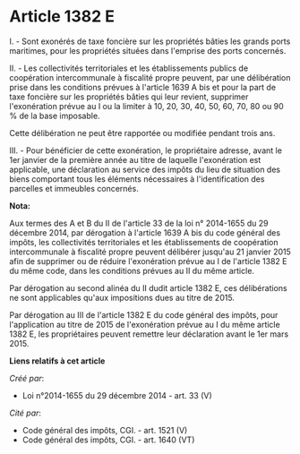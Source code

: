 # Article 1382 E

I. - Sont exonérés de taxe foncière sur les propriétés bâties les grands ports maritimes, pour les propriétés situées dans
l'emprise des ports concernés.

II. - Les collectivités territoriales et les établissements publics de coopération intercommunale à fiscalité propre peuvent,
par une délibération prise dans les conditions prévues à l'article 1639 A bis et pour la part de taxe foncière sur les
propriétés bâties qui leur revient, supprimer l'exonération prévue au I ou la limiter à 10, 20, 30, 40, 50, 60, 70, 80 ou 90
% de la base imposable.

Cette délibération ne peut être rapportée ou modifiée pendant trois ans.

III. - Pour bénéficier de cette exonération, le propriétaire adresse, avant le 1er janvier de la première année au titre de
laquelle l'exonération est applicable, une déclaration au service des impôts du lieu de situation des biens comportant tous
les éléments nécessaires à l'identification des parcelles et immeubles concernés.

**Nota:**

Aux termes des A et B du II de l'article 33 de la loi n° 2014-1655 du 29 décembre 2014, par dérogation à l'article 1639 A bis
du code général des impôts, les collectivités territoriales et les établissements de coopération intercommunale à fiscalité
propre peuvent délibérer jusqu'au 21 janvier 2015 afin de supprimer ou de réduire l'exonération prévue au I de l'article 1382
E du même code, dans les conditions prévues au II du même article.

Par dérogation au second alinéa du II dudit article 1382 E, ces délibérations ne sont applicables qu'aux impositions dues au
titre de 2015.

Par dérogation au III de l'article 1382 E du code général des impôts, pour l'application au titre de 2015 de l'exonération
prévue au I du même article 1382 E, les propriétaires peuvent remettre leur déclaration avant le 1er mars 2015.

**Liens relatifs à cet article**

_Créé par_:

  - Loi n°2014-1655 du 29 décembre 2014 - art. 33 (V)

_Cité par_:

  - Code général des impôts, CGI. - art. 1521 (V)
  - Code général des impôts, CGI. - art. 1640 (VT)

